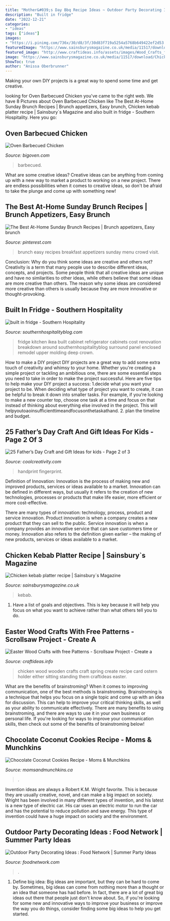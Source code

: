 ```yaml
---
title: "Mother&#039;s Day Bbq Recipe Ideas ~ Outdoor Party Decorating Ideas : Food Network"
description: "Built in fridge"
date: "2022-12-21"
categories:
- "ideas"
tags: ["ideas"]
images:
- "https://i.pinimg.com/736x/30/d8/3f/30d83f719a5254a5768b649422ef2d53.jpg"
featuredImage: "https://www.sainsburysmagazine.co.uk/media/11517/download/Chicken-Kebab-Platter.jpg?v=1"
featured_image: "http://www.craftideas.info/assets/images/Wood_Crafts_for_Spring_-_Wooden_Chicken.jpg"
image: "https://www.sainsburysmagazine.co.uk/media/11517/download/Chicken-Kebab-Platter.jpg?v=1"
ShowToc: true
author: "Anissa Oberbrunner"
---
```



Making your own DIY projects is a great way to spend some time and get creative.

	

		
looking for Oven Barbecued Chicken you've came to the right web. We have 8 Pictures about Oven Barbecued Chicken like The Best At-Home Sunday Brunch Recipes | Brunch appetizers, Easy brunch, Chicken kebab platter recipe | Sainsbury`s Magazine and also built in fridge - Southern Hospitality. Here you go:
		
    
## Oven Barbecued Chicken

<img loading=lazy src="https://bigoven-res.cloudinary.com/image/upload/t_recipe-1280/oven-barbecued-chicken-d2ca42.jpg" onerror="this.onerror=null;this.src='https://tse1.mm.bing.net/th?id=OIP.ThJJwp1mZ2EAVVpNRDKDqwHaHa&amp;pid=15.1';" alt="Oven Barbecued Chicken">

_Source: bigoven.com_

>barbecued. 

	

What are some creative ideas?
Creative ideas can be anything from coming up with a new way to market a product to working on a new project. There are endless possibilities when it comes to creative ideas, so don't be afraid to take the plunge and come up with something new!

    
## The Best At-Home Sunday Brunch Recipes | Brunch Appetizers, Easy Brunch

<img loading=lazy src="https://i.pinimg.com/736x/30/d8/3f/30d83f719a5254a5768b649422ef2d53.jpg" onerror="this.onerror=null;this.src='https://tse3.mm.bing.net/th?id=OIP.wijJtRNON2CoJn6VwvZmJAHaLG&amp;pid=15.1';" alt="The Best At-Home Sunday Brunch Recipes | Brunch appetizers, Easy brunch">

_Source: pinterest.com_

>brunch easy recipes breakfast appetizers sunday menu crowd visit. 

	

Conclusion: Why do you think some ideas are creative and others not?
Creativity is a term that many people use to describe different ideas, concepts, and projects. Some people think that all creative ideas are unique and have no similarities to other ideas, while others believe that some ideas are more creative than others. The reason why some ideas are considered more creative than others is usually because they are more innovative or thought-provoking.

    
## Built In Fridge - Southern Hospitality

<img loading=lazy src="https://southernhospitalityblog.com/wp-content/uploads/2013/01/built-in-fridge.jpg" onerror="this.onerror=null;this.src='https://tse4.mm.bing.net/th?id=OIP.slZlG57Ivxk7ZQcwsIGePgHaLH&amp;pid=15.1';" alt="built in fridge - Southern Hospitality">

_Source: southernhospitalityblog.com_

>fridge kitchen ikea built cabinet refrigerator cabinets cost renovation breakdown around southernhospitalityblog surround panel enclosed remodel upper molding deep crown. 

	

How to make a DIY project
DIY projects are a great way to add some extra touch of creativity and whimsy to your home. Whether you're creating a simple project or tackling an ambitious one, there are some essential steps you need to take in order to make the project successful. Here are five tips to help make your DIY project a success: 
1.decide what you want your project to be. When deciding what type of project you want to create, it can be helpful to break it down into smaller tasks. For example, if you're looking to make a new counter top, choose one task at a time and focus on that instead of thinking about everything else involved in the project. This will helpyoutoaoinsufficienttimeandfocusonthetaskathand. 
2. plan the timeline and budget.

    
## 25 Father’s Day Craft And Gift Ideas For Kids - Page 2 Of 3

<img loading=lazy src="https://coolcreativity.com/wp-content/uploads/2016/06/Handprint-Daddy’s-Grilling-Partner-Card.jpg" onerror="this.onerror=null;this.src='https://tse4.mm.bing.net/th?id=OIP.m9TqBGrBqjdyoJVF5CgiZgHaLH&amp;pid=15.1';" alt="25 Father’s Day Craft and Gift Ideas for kids - Page 2 of 3">

_Source: coolcreativity.com_

>handprint fingerprint. 

	

Definition of Innovation:
Innovation is the process of making new and improved products, services or ideas available to a market. Innovation can be defined in different ways, but usually it refers to the creation of new technologies, processes or products that make life easier, more efficient or more cost-effective.

There are many types of innovation: technology, process, product and service innovation. Product innovation is when a company creates a new product that they can sell to the public. Service innovation is when a company provides an innovative service that can save customers time or money. Innovation also refers to the definition given earlier – the making of new products, services or ideas available to a market.

    
## Chicken Kebab Platter Recipe | Sainsbury`s Magazine

<img loading=lazy src="https://www.sainsburysmagazine.co.uk/media/11517/download/Chicken-Kebab-Platter.jpg?v=1" onerror="this.onerror=null;this.src='https://tse4.mm.bing.net/th?id=OIP.Mn_88TVyTl3szRL2GB0e9AHaJr&amp;pid=15.1';" alt="Chicken kebab platter recipe | Sainsbury`s Magazine">

_Source: sainsburysmagazine.co.uk_

>kebab. 

	

1. Have a list of goals and objectives. This is key because it will help you focus on what you want to achieve rather than what others tell you to do.

    
## Easter Wood Crafts With Free Patterns - Scrollsaw Project - Create A

<img loading=lazy src="http://www.craftideas.info/assets/images/Wood_Crafts_for_Spring_-_Wooden_Chicken.jpg" onerror="this.onerror=null;this.src='https://tse3.mm.bing.net/th?id=OIP._1F7q616kD_fg2MO3UdiPQAAAA&amp;pid=15.1';" alt="Easter Wood Crafts with free Patterns - Scrollsaw Project - Create a">

_Source: craftideas.info_

>chicken wood wooden crafts craft spring create recipe card ostern holder either sitting standing them craftideas easter. 

	

What are the benefits of brainstroming?
When it comes to improving communication, one of the best methods is brainstroming. Brainstroming is a technique that helps you focus on a single topic and come up with an idea for discussion. This can help to improve your critical thinking skills, as well as your ability to communicate effectively. There are many benefits to using brainstroming, and there are ways to use it in your own business or personal life. If you're looking for ways to improve your communication skills, then check out some of the benefits of brainstroming below!

    
## Chocolate Coconut Cookies Recipe - Moms &amp; Munchkins

<img loading=lazy src="https://www.momsandmunchkins.ca/wp-content/uploads/2016/03/chocolate-coconut-cookies-3.jpg" onerror="this.onerror=null;this.src='https://tse4.mm.bing.net/th?id=OIP.0T4Mk8T94WxB_Pvbq-ztQQHaKt&amp;pid=15.1';" alt="Chocolate Coconut Cookies Recipe - Moms &amp; Munchkins">

_Source: momsandmunchkins.ca_

>. 

	

Invention ideas are always a Robert K.M. Wright favorite. This is because they are usually creative, novel, and can make a big impact on society. Wright has been involved in many different types of invention, and his latest is a new type of electric car. His car uses an electric motor to run the car and has the potential to reduce pollution and save energy. This type of invention could have a huge impact on society and the environment.

    
## Outdoor Party Decorating Ideas : Food Network | Summer Party Ideas

<img loading=lazy src="https://food.fnr.sndimg.com/content/dam/images/food/fullset/2012/4/10/0/summerparties_party-ready-spaces6_s4x3.jpg.rend.hgtvcom.616.822.suffix/1371606348541.jpeg" onerror="this.onerror=null;this.src='https://tse3.mm.bing.net/th?id=OIP.e3M5rZU_-5T6m1oVbLwWLAHaJ4&amp;pid=15.1';" alt="Outdoor Party Decorating Ideas : Food Network | Summer Party Ideas">

_Source: foodnetwork.com_

>. 

	

1. Define big idea:
Big ideas are important, but they can be hard to come by. Sometimes, big ideas can come from nothing more than a thought or an idea that someone has had before. In fact, there are a lot of great big ideas out there that people just don't know about. So, if you're looking for some new and innovative ways to improve your business or improve the way you do things, consider finding some big ideas to help you get started.

